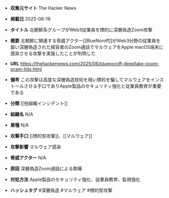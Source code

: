 - **収集元サイト**
The Hacker News

- **掲載日**
2025-06-19

- **タイトル**
北朝鮮系グループがWeb3従業員を標的に深層偽造Zoom攻撃

- **概要**
北朝鮮に関連する脅威アクター[[BlueNoroff]]がWeb3分野の従業員を狙い深層偽造された経営者のZoom通話でマルウェアをApple macOS端末に感染させる攻撃を実施したことが判明した

- **URL**
https://thehackernews.com/2025/06/bluenoroff-deepfake-zoom-scam-hits.html

- **備考**
この攻撃は高度な深層偽造技術を用い標的を騙してマルウェアをインストールさせる手口でありApple製品のセキュリティ強化と従業員教育が重要である

- **分類**
[[他組織インシデント]]

- **組織名**
N/A

- **業種**
N/A

- **攻撃手口**
[[標的型攻撃]]、[[マルウェア]]

- **攻撃影響**
マルウェア感染

- **脅威アクター**
N/A

- **原因**
深層偽造Zoom通話による欺瞞

- **対処方法**
Apple製品のセキュリティ強化、従業員教育、監視強化

- **ハッシュタグ**
#深層偽造 #マルウェア #標的型攻撃
